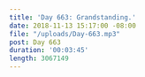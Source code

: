 ```yaml
---
title: 'Day 663: Grandstanding.'
date: 2018-11-13 15:17:00 -08:00
file: "/uploads/Day-663.mp3"
post: Day 663
duration: '00:03:45'
length: 3067149
---
```


